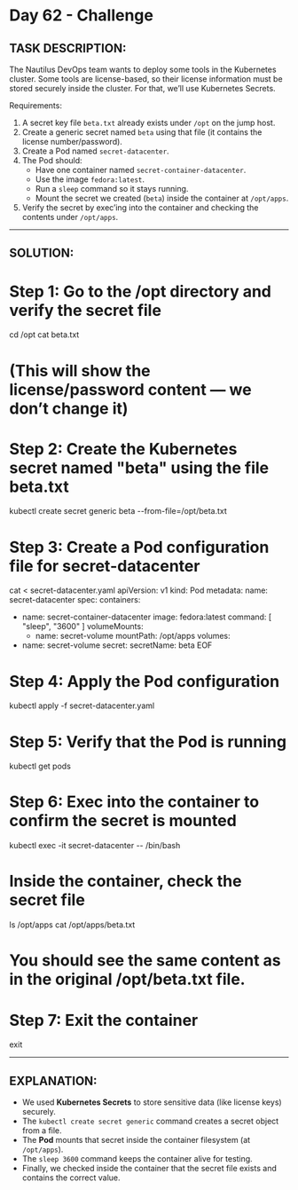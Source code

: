 # Day 62 - Challenge 
TASK DESCRIPTION:
-----------------
The Nautilus DevOps team wants to deploy some tools in the Kubernetes cluster. 
Some tools are license-based, so their license information must be stored securely inside the cluster.
For that, we’ll use Kubernetes Secrets.

Requirements:
1. A secret key file `beta.txt` already exists under `/opt` on the jump host.
2. Create a generic secret named `beta` using that file (it contains the license number/password).
3. Create a Pod named `secret-datacenter`.
4. The Pod should:
   - Have one container named `secret-container-datacenter`.
   - Use the image `fedora:latest`.
   - Run a `sleep` command so it stays running.
   - Mount the secret we created (`beta`) inside the container at `/opt/apps`.
5. Verify the secret by exec’ing into the container and checking the contents under `/opt/apps`.

---------------------------------------------------------------------
SOLUTION:
---------------------------------------------------------------------

# Step 1: Go to the /opt directory and verify the secret file
cd /opt
cat beta.txt
# (This will show the license/password content — we don’t change it)

# Step 2: Create the Kubernetes secret named "beta" using the file beta.txt
kubectl create secret generic beta --from-file=/opt/beta.txt

# Step 3: Create a Pod configuration file for secret-datacenter
cat <<EOF > secret-datacenter.yaml
apiVersion: v1
kind: Pod
metadata:
  name: secret-datacenter
spec:
  containers:
  - name: secret-container-datacenter
    image: fedora:latest
    command: [ "sleep", "3600" ]
    volumeMounts:
    - name: secret-volume
      mountPath: /opt/apps
  volumes:
  - name: secret-volume
    secret:
      secretName: beta
EOF

# Step 4: Apply the Pod configuration
kubectl apply -f secret-datacenter.yaml

# Step 5: Verify that the Pod is running
kubectl get pods

# Step 6: Exec into the container to confirm the secret is mounted
kubectl exec -it secret-datacenter -- /bin/bash

# Inside the container, check the secret file
ls /opt/apps
cat /opt/apps/beta.txt
# You should see the same content as in the original /opt/beta.txt file.

# Step 7: Exit the container
exit

---------------------------------------------------------------------
EXPLANATION:
---------------------------------------------------------------------
- We used **Kubernetes Secrets** to store sensitive data (like license keys) securely.
- The `kubectl create secret generic` command creates a secret object from a file.
- The **Pod** mounts that secret inside the container filesystem (at `/opt/apps`).
- The `sleep 3600` command keeps the container alive for testing.
- Finally, we checked inside the container that the secret file exists and contains the correct value.

